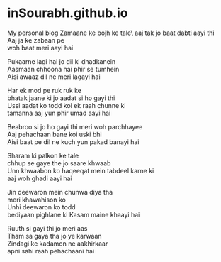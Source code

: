 # inSourabh.github.io
My personal blog
Zamaane ke bojh ke tale\ 
aaj tak jo baat dabti aayi thi\
Aaj ja ke zabaan pe\
woh baat meri aayi hai

Pukaarne lagi hai jo dil ki dhadkanein\
Aasmaan chhoona hai phir se tumhein\
Aisi awaaz dil ne meri lagayi hai

Har ek mod pe ruk ruk ke\
bhatak jaane ki jo aadat si ho gayi thi\
Ussi aadat ko todd koi ek raah chunne ki\
tamanna aaj yun phir umad aayi hai

Beabroo si jo ho gayi thi meri woh parchhayee\
Aaj pehachaan bane koi uski bhi\
Aisi baat pe dil ne kuch yun pakad banayi hai

Sharam ki palkon ke tale\
chhup se gaye the jo saare khwaab\
Unn khwaabon ko haqeeqat mein tabdeel karne ki\
aaj woh ghadi aayi hai

Jin deewaron mein chunwa diya tha\
meri khawahison ko\
Unhi deewaron ko todd\
bediyaan pighlane ki Kasam maine khaayi hai

Ruuth si gayi thi jo meri aas\
Tham sa gaya tha jo ye karwaan\
Zindagi ke kadamon ne aakhirkaar\
apni sahi raah pehachaani hai

